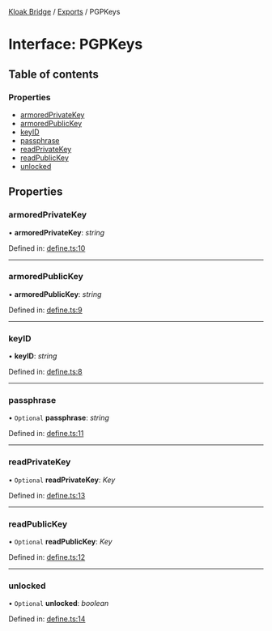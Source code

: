 [Kloak Bridge](../README.md) / [Exports](../modules.md) / PGPKeys

# Interface: PGPKeys

## Table of contents

### Properties

- [armoredPrivateKey](pgpkeys.md#armoredprivatekey)
- [armoredPublicKey](pgpkeys.md#armoredpublickey)
- [keyID](pgpkeys.md#keyid)
- [passphrase](pgpkeys.md#passphrase)
- [readPrivateKey](pgpkeys.md#readprivatekey)
- [readPublicKey](pgpkeys.md#readpublickey)
- [unlocked](pgpkeys.md#unlocked)

## Properties

### armoredPrivateKey

• **armoredPrivateKey**: *string*

Defined in: [define.ts:10](https://github.com/CoNET-project/kloak-bridge/blob/985ebb2/src/define.ts#L10)

___

### armoredPublicKey

• **armoredPublicKey**: *string*

Defined in: [define.ts:9](https://github.com/CoNET-project/kloak-bridge/blob/985ebb2/src/define.ts#L9)

___

### keyID

• **keyID**: *string*

Defined in: [define.ts:8](https://github.com/CoNET-project/kloak-bridge/blob/985ebb2/src/define.ts#L8)

___

### passphrase

• `Optional` **passphrase**: *string*

Defined in: [define.ts:11](https://github.com/CoNET-project/kloak-bridge/blob/985ebb2/src/define.ts#L11)

___

### readPrivateKey

• `Optional` **readPrivateKey**: *Key*

Defined in: [define.ts:13](https://github.com/CoNET-project/kloak-bridge/blob/985ebb2/src/define.ts#L13)

___

### readPublicKey

• `Optional` **readPublicKey**: *Key*

Defined in: [define.ts:12](https://github.com/CoNET-project/kloak-bridge/blob/985ebb2/src/define.ts#L12)

___

### unlocked

• `Optional` **unlocked**: *boolean*

Defined in: [define.ts:14](https://github.com/CoNET-project/kloak-bridge/blob/985ebb2/src/define.ts#L14)
